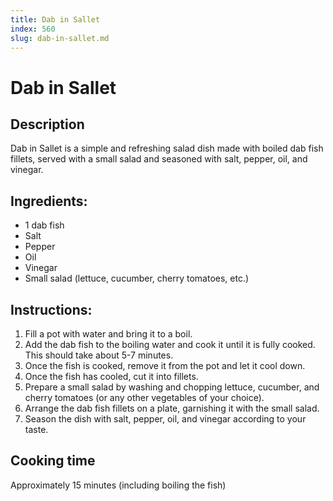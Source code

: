 ```yaml
---
title: Dab in Sallet
index: 560
slug: dab-in-sallet.md
---
```


# Dab in Sallet

## Description
Dab in Sallet is a simple and refreshing salad dish made with boiled dab fish fillets, served with a small salad and seasoned with salt, pepper, oil, and vinegar.

## Ingredients:
- 1 dab fish
- Salt
- Pepper
- Oil
- Vinegar
- Small salad (lettuce, cucumber, cherry tomatoes, etc.)

## Instructions:
1. Fill a pot with water and bring it to a boil.
2. Add the dab fish to the boiling water and cook it until it is fully cooked. This should take about 5-7 minutes.
3. Once the fish is cooked, remove it from the pot and let it cool down.
4. Once the fish has cooled, cut it into fillets.
5. Prepare a small salad by washing and chopping lettuce, cucumber, and cherry tomatoes (or any other vegetables of your choice).
6. Arrange the dab fish fillets on a plate, garnishing it with the small salad.
7. Season the dish with salt, pepper, oil, and vinegar according to your taste.

## Cooking time
Approximately 15 minutes (including boiling the fish)